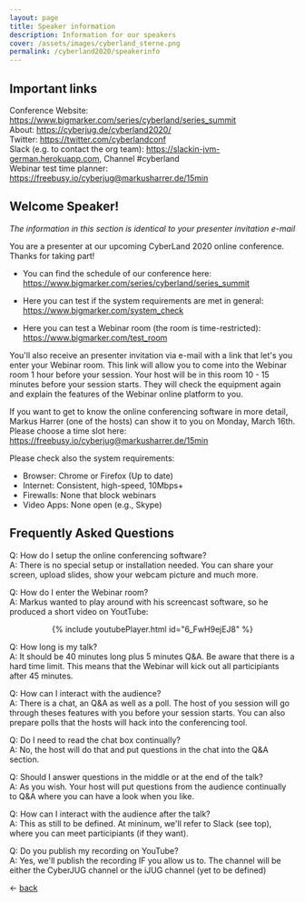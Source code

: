 ```yaml
---
layout: page
title: Speaker information
description: Information for our speakers
cover: /assets/images/cyberland_sterne.png
permalink: /cyberland2020/speakerinfo
---
```


## Important links
Conference Website: <https://www.bigmarker.com/series/cyberland/series_summit>  
About: <https://cyberjug.de/cyberland2020/>  
Twitter: <https://twitter.com/cyberlandconf>  
Slack (e.g. to contact the org team): <https://slackin-jvm-german.herokuapp.com>, Channel #cyberland  
Webinar test time planner: <https://freebusy.io/cyberjug@markusharrer.de/15min>  


## Welcome Speaker!

*The information in this section is identical to your presenter invitation e-mail*

You are a presenter at our upcoming CyberLand 2020 online conference. Thanks for taking part!

* You can find the schedule of our conference here: <https://www.bigmarker.com/series/cyberland/series_summit>

* Here you can test if the system requirements are met in general: <https://www.bigmarker.com/system_check>

* Here you can test a Webinar room (the room is time-restricted): <https://www.bigmarker.com/test_room>

You'll also receive an presenter invitation via e-mail with a link that let's you enter your Webinar room.
This link will allow you to come into the Webinar room 1 hour before your session.
Your host will be in this room 10 - 15 minutes before your session starts.
They will check the equipment again and explain the features of the Webinar online platform to you.

If you want to get to know the online conferencing software in more detail, Markus Harrer (one of the hosts) can show it to you on Monday, March 16th. Please choose a time slot here: <https://freebusy.io/cyberjug@markusharrer.de/15min>

Please check also the system requirements:
* Browser: Chrome or Firefox (Up to date)
* Internet: Consistent, high-speed, 10Mbps+
* Firewalls: None that block webinars
* Video Apps: None open (e.g., Skype)


## Frequently Asked Questions

Q: How do I setup the online conferencing software?  
A: There is no special setup or installation needed. You can share your screen, upload slides, show your webcam picture and much more.

Q: How do I enter the Webinar room?  
A: Markus wanted to play around with his screencast software, so he produced a short video on YoutTube:

<p>
<div align="center" border="1">
{% include youtubePlayer.html id="6_FwH9ejEJ8" %}
</div>
</p>



Q: How long is my talk?  
A: It should be 40 minutes long plus 5 minutes Q&A. Be aware that there is a hard time limit. This means that the Webinar will kick out all participiants after 45 minutes.

Q: How can I interact with the audience?  
A: There is a chat, an Q&A as well as a poll. The host of you session will go through theses features with you before your session starts. You can also prepare polls that the hosts will hack into the conferencing tool.

Q: Do I need to read the chat box continually?  
A: No, the host will do that and put questions in the chat into the Q&A section.

Q: Should I answer questions in the middle or at the end of the talk?  
A: As you wish. Your host will put questions from the audience continually to Q&A where you can have a look when you like.  

Q: How can I interact with the audience after the talk?  
A: This as still to be defined. At mininum, we'll refer to Slack (see top), where you can meet participiants (if they want).

Q: Do you publish my recording on YouTube?  
A: Yes, we'll publish the recording IF you allow us to. The channel will be either the CyberJUG channel or the iJUG channel (yet to be defined)  

&lt;- [back](./)